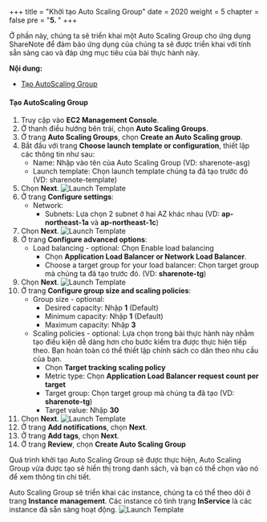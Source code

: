 +++
title = "Khởi tạo Auto Scaling Group"
date = 2020
weight = 5
chapter = false
pre = "<b>5. </b>"
+++

Ở phần này, chúng ta sẽ triển khai một Auto Scaling Group cho ứng dụng ShareNote để đảm bảo ứng dụng của chúng ta sẽ được triển khai với tính sẵn sàng cao và đáp ứng mục tiêu của bài thực hành này.

**Nội dung:**
- [Tạo AutoScaling Group](#tạo-autoscaling-group)

#### Tạo AutoScaling Group

1. Truy cập vào **EC2 Management Console**.
2. Ở thanh điều hướng bên trái, chọn **Auto Scaling Groups**.
3. Ở trang **Auto Scaling Groups**, chọn **Create an Auto Scaling group**.
4. Bắt đầu với trang **Choose launch template or configuration**, thiết lập các thông tin như sau:
   - Name: Nhập vào tên của Auto Scaling Group (VD: sharenote-asg)
   - Launch template: Chọn launch template chúng ta đã tạo trước đó (VD: sharenote-template)
5. Chọn **Next**.
![Launch Template](../../../images/4/4_step1.png?width=90pc)
6. Ở trang **Configure settings**:
   - Network:
     - Subnets: Lựa chọn 2 subnet ở hai AZ khác nhau (VD: **ap-northeast-1a** và **ap-northeast-1c**)
7. Chọn **Next**.
![Launch Template](../../../images/4/4_step2.png?width=90pc)
8. Ở trang **Configure advanced options**:
   - Load balancing - optional: Chọn Enable load balancing
     - Chọn **Application Load Balancer or Network Load Balancer**.
     - Choose a target group for your load balancer: Chọn target group mà chúng ta đã tạo trước đó. (VD: **sharenote-tg**)
9. Chọn **Next**.
![Launch Template](../../../images/4/4_step3.png?width=90pc)
10. Ở trang **Configure group size and scaling policies**:
    - Group size - optional:
      - Desired capacity: Nhập **1** (Default)
      - Minimum capacity: Nhập **1** (Default)
      - Maximum capacity: Nhập **3**
    - Scaling policies - optional: Lựa chọn trong bài thực hành này nhằm tạo điều kiện dễ dàng hơn cho bước kiểm tra được thực hiện tiếp theo. Bạn hoàn toàn có thể thiết lập chính sách co dãn theo nhu cầu của bạn.
      - Chọn **Target tracking scaling policy**
      - Metric type: Chọn **Application Load Balancer request count per target**
      - Target group: Chọn target group mà chúng ta đã tạo (VD: **sharenote-tg**)
      - Target value: Nhập **30**
11. Chọn **Next**.
![Launch Template](../../../images/4/4_ScalingPolicy.png?width=90pc)
12. Ở trang **Add notifications**, chọn **Next**.
13. Ở trang **Add tags**, chọn **Next**.
14. Ở trang **Review**, chọn **Create Auto Scaling Group**

Quá trình khởi tạo Auto Scaling Group sẽ được thực hiện, Auto Scaling Group vừa được tạo sẽ hiển thị trong danh sách, và bạn có thể chọn vào nó để xem thông tin chi tiết. 

Auto Scaling Group sẽ triển khai các instance, chúng ta có thể theo dõi ở trang **Instance management**. Các instance có tình trạng **InService** là các instance đã sẵn sàng hoạt động.
![Launch Template](../../../images/4/4_InstanceManagement.png?width=90pc)